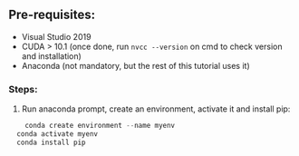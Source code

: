 ## Pre-requisites: 
* Visual Studio 2019 
* CUDA > 10.1 (once done, run ```nvcc --version``` on cmd to check version and installation)
* Anaconda (not mandatory, but the rest of this tutorial uses it)

### Steps: 

1. Run anaconda prompt, create an environment, activate it and install pip: 
```python
	conda create environment --name myenv
  conda activate myenv
  conda install pip
```
